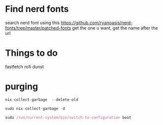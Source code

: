 # Find nerd fonts
search nerd font using this
https://github.com/ryanoasis/nerd-fonts/tree/master/patched-fonts
get the one u want, get the name after the url

# Things to do
fastfetch
rofi
dunst

# purging
```nix
nix-collect-garbage  --delete-old

sudo nix-collect-garbage -d

sudo /run/current-system/bin/switch-to-configuration boot
```